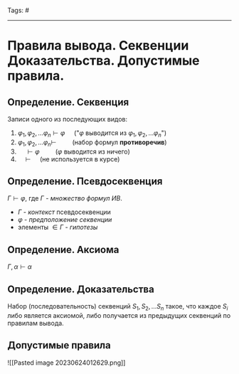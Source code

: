 Tags: #

---
# Правила вывода. Секвенции Доказательства. Допустимые правила.


## Определение. Секвенция
Записи одного из последующих видов:
1) $\varphi_1, \varphi_2, \ldots \varphi_n \vdash \varphi\quad$ ("$\varphi$ выводится из $\varphi_1, \varphi_2, \ldots \varphi_n$")
2) $\varphi_1, \varphi_2, \ldots \varphi_n \vdash \qquad$ (набор формул **противоречив**)
3) $\quad \vdash\varphi\qquad$ ($\varphi$ выводится из ничего)
4) $\quad\vdash\quad$ (не используется в курсе)


## Определение. Псевдосеквенция
$Г\vdash \varphi$, где $Г$ - *множество формул ИВ*.

* $Г$ - *контекст* псевдосеквенции
* $\varphi$ - *предположение секвенции*
* элементы $\in Г$ - *гипотезы*

## Определение. Аксиома
$Г, \alpha \vdash \alpha$

## Определение. Доказательства
Набор (последовательность) секвенций $S_1, S_2, \ldots S_n$ такое, что каждое $S_i$ либо является аксиомой, либо получается из предыдущих секвенций по правилам вывода.

## Допустимые правила
![[Pasted image 20230624012629.png]]
